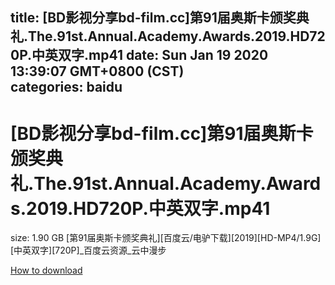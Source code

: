 
title: [BD影视分享bd-film.cc]第91届奥斯卡颁奖典礼.The.91st.Annual.Academy.Awards.2019.HD720P.中英双字.mp41
date: Sun Jan 19 2020 13:39:07 GMT+0800 (CST)    
categories: baidu
---

# [BD影视分享bd-film.cc]第91届奥斯卡颁奖典礼.The.91st.Annual.Academy.Awards.2019.HD720P.中英双字.mp41
size: 1.90 GB
 [第91届奥斯卡颁奖典礼][百度云/电驴下载][2019][HD-MP4/1.9G][中英双字][720P]_百度云资源_云中漫步
 

[How to download](https://bpcam.bemobtrk.com/go/2ceec3aa-1ca2-46d6-b9ff-aaa5c184517c?jno=5223)